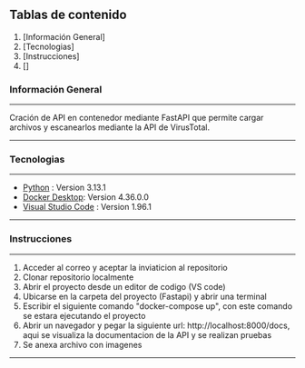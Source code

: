 ## Tablas de contenido

1. [Información General]
2. [Tecnologias]
3. [Instrucciones]
4. []

### Información General
***
Cración de API en contenedor mediante FastAPI que permite cargar archivos y escanearlos mediante la API de VirusTotal.
***

### Tecnologias
***
* [Python](https://www.python.org/downloads/) : Version 3.13.1
* [Docker Desktop](https://www.docker.com/products/docker-desktop/): Version 4.36.0.0
* [Visual Studio Code](https://code.visualstudio.com) : Version 1.96.1
***

### Instrucciones
***
1. Acceder al correo y aceptar la inviaticion al repositorio
2. Clonar repositorio localmente
3. Abrir el proyecto desde un editor de codigo (VS code)
4. Ubicarse en la carpeta del proyecto (Fastapi) y abrir una terminal
5. Escribir el siguiente comando "docker-compose up", con este comando se estara ejecutando el proyecto
6. Abrir un navegador y pegar la siguiente url:  http://localhost:8000/docs, aqui se visualiza la documentacion de la API y se realizan pruebas
7. Se anexa archivo con imagenes
***
